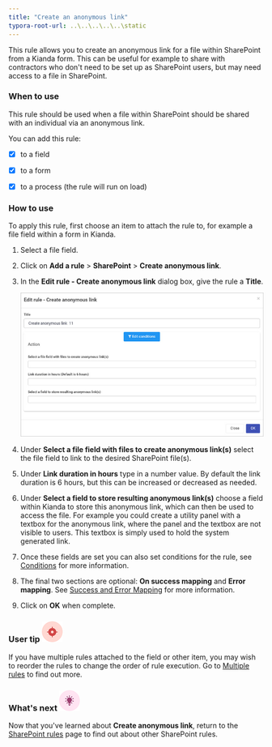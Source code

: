 ```yaml
---
title: "Create an anonymous link"
typora-root-url: ..\..\..\..\..\static
---
```


This rule allows you to create an anonymous link for a file within SharePoint from a Kianda form. This can be useful for example to share with contractors who don't need to be set up as SharePoint users, but may need access to a file in SharePoint. 



### When to use

This rule should be used when a file within SharePoint should be shared with an individual via an anonymous link.

You can add this rule:

- [x] to a field

- [x] to a form 

- [x] to a process (the rule will run on load)

  


### How to use

To apply this rule, first choose an item to attach the rule to, for example a file field within a form in Kianda.

1. Select a file field.

2. Click on **Add a rule** > **SharePoint** > **Create anonymous link**.

3. In the **Edit rule - Create anonymous link** dialog box, give the rule a **Title**.

   ![Create anonymous link dialog box](/images/create-anon-link-rule.jpg)

4. Under **Select a file field with files to create anonymous link(s)** select the file field to link to the desired SharePoint file(s). 

5. Under **Link duration in hours** type in a number value. By default the link duration is 6 hours, but this can be increased or decreased as needed. 

6. Under **Select a field to store resulting anonymous link(s)** choose a field within Kianda to store this anonymous link, which can then be used to access the file. For example you could create a utility panel with a textbox for the anonymous link, where the panel and the textbox are not visible to users. This textbox is simply used to hold the system generated link.

7. Once these fields are set you can also set conditions for the rule, see [Conditions](/docs/platform/rules/general/add-conditions/) for more information. 

7. The final two sections are optional: **On success mapping** and **Error mapping**. See [Success and Error Mapping](/docs/platform/rules/general/success-error-mapping/) for more information. 

9. Click on **OK** when complete.

   

### User tip ![Target icon](/../content/docs/platform/rules/sharepoint/create-anonymous-link.assets/05.png) ###

If you have multiple rules attached to the field or other item, you may wish to reorder the rules to change the order of rule execution. Go to [Multiple rules](/docs/platform/rules/general/multiple-rules/)  to find out more. 



### What's next  ![Idea icon](/images/18.png) ###

Now that you've learned about **Create anonymous link**, return to the [SharePoint rules](/docs/platform/rules/SharePoint/) page to find out about other SharePoint rules. 
